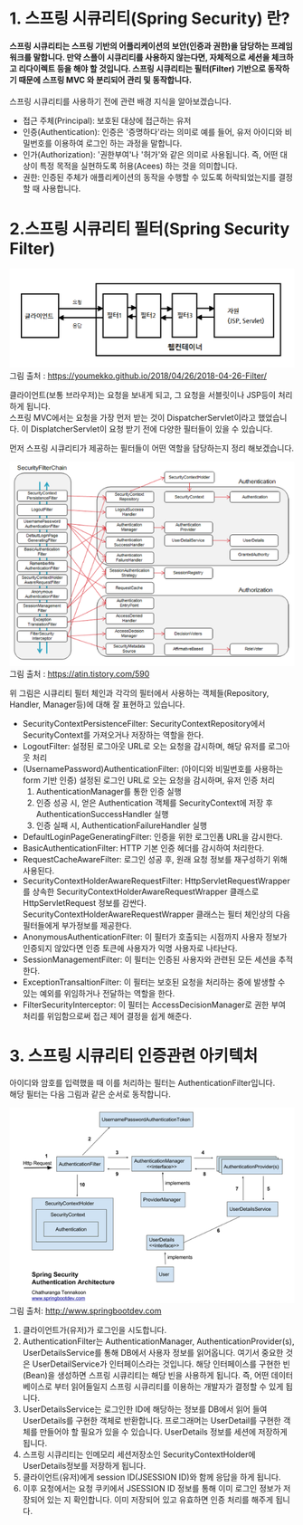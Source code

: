 # 1. 스프링 시큐리티(Spring Security) 란?
#### 스프링 시큐리티는 스프링 기반의 어플리케이션의 보안(인증과 권한)을 담당하는 프레임워크를 말합니다. 만약 스플이 시큐리티를 사용하지 않는다면, 자체적으로 세션을 체크하고 리다이렉트 등을 해야 할 것입니다. 스프링 시큐리티는 필터(Filter) 기반으로 동작하기 때문에 스프링 MVC 와 분리되어 관리 및 동작합니다.

스프링 시큐리티를 사용하기 전에 관련 배경 지식을 알아보겠습니다.

* 접근 주체(Principal): 보호된 대상에 접근하는 유저
* 인증(Authentication): 인증은 '증명하다'라는 의미로 예를 들어, 유저 아이디와 비밀번호를 이용하여 로그인 하는 과정을 말합니다.
* 인가(Authorization): '권한부여'나 '허가'와 같은 의미로 사용됩니다. 즉, 어떤 대상이 특정 목적을 실현하도록 허용(Acees) 하는 것을 의미합니다.
* 권한: 인증된 주체가 애플리케이션의 동작을 수행할 수 있도록 허락되었는지를 결정할 때 사용합니다.

# 2.스프링 시큐리티 필터(Spring Security Filter)
![Spring Security Filter](/images/Spring%20Security%20Filter.png)   
그림 출처 : https://youmekko.github.io/2018/04/26/2018-04-26-Filter/   

클라이언트(보통 브라우저)는 요청을 보내게 되고, 그 요청을 서블릿이나 JSP등이 처리하게 됩니다.   
스프링 MVC에서는 요청을 가장 먼저 받는 것이 DispatcherServlet이라고 했었습니다. 이 DisplatcherServlet이 요청 받기 전에 다양한 필터들이 있을 수 있습니다.   

먼저 스프링 시큐리티가 제공하는 필터들이 어떤 역할을 담당하는지 정리 해보겠습니다.   

![Spring Security Filter](/images/SecurityFilterChain.png)   
그림 출처 : https://atin.tistory.com/590   

위 그림은 시큐리티 필터 체인과 각각의 필터에서 사용하는 객체들(Repository, Handler, Manager등)에 대해 잘 표현하고 있습니다.   

* SecurityContextPersistenceFilter: SecurityContextRepository에서 SecurityContext를 가져오거나 저장하는 역할을 한다.
* LogoutFilter: 설정된 로그아웃 URL로 오는 요청을 감시하며, 해당 유저를 로그아웃 처리
* (UsernamePassword)AuthenticationFilter: (아이디와 비밀번호를 사용하는 form 기반 인증) 설정된 로그인 URL로 오는 요청을 감시하며, 유저 인증 처리
    1. AuthenticationManager를 통한 인증 실행
    2. 인증 성공 시, 얻은 Authentication 객체를 SecurityContext에 저장 후 AuthenticationSuccessHandler 실행
    3. 인증 실패 시, AuthenticationFailureHandler 실행
* DefaultLoginPageGeneratingFilter: 인증을 위한 로그인폼 URL을 감시한다.
* BasicAuthenticationFilter: HTTP 기본 인증 헤더를 감시하여 처리한다.
* RequestCacheAwareFilter: 로그인 성공 후, 원래 요청 정보를 재구성하기 위해 사용된다.
* SecurityContextHolderAwareRequestFilter: HttpServletRequestWrapper를 상속한 SecurityContextHolderAwareRequestWrapper 클래스로 HttpServletRequest 정보를 감싼다. SecurityContextHolderAwareRequestWrapper 클래스는 필터 체인상의 다음 필터들에게 부가정보를 제공한다.
* AnonymousAuthenticationFilter: 이 필터가 호출되는 시점까지 사용자 정보가 인증되지 않았다면 인증 토큰에 사용자가 익명 사용자로 나타난다.
* SessionManagementFilter: 이 필터는 인증된 사용자와 관련된 모든 세션을 추적한다.
* ExceptionTransaltionFilter: 이 필터는 보호된 요청을 처리하는 중에 발생할 수 있는 예외를 위임하거나 전달하는 역할을 한다.
* FilterSecurityInterceptor: 이 필터는  AccessDecisionManager로 권한 부여 처리를 위임함으로써 접근 제어 결정을 쉽게 해준다.

# 3. 스프링 시큐리티 인증관련 아키텍처
아이디와 암호를 입력했을 때 이를 처리하는 필터는 AuthenticationFilter입니다.   
해당 필터는 다음 그림과 같은 순서로 동작합니다.   
   
![SpringSecurityArchitecture](/images/SpringSecurityArchitecture.png)   
그림 출처: http://www.springbootdev.com   

1. 클라이언트가(유저)가 로그인을 시도합니다.
2. AuthenticationFilter는 AuthenticationManager, AuthenticationProvider(s), UserDetailsService를 통해 DB에서 사용자 정보를 읽어옵니다. 여기서 중요한 것은 UserDetailService가 인터페이스라는 것입니다. 해당 인터페이스를 구현한 빈(Bean)을 생성하면 스프링 시큐리티는 해당 빈을 사용하게 됩니다. 즉, 어떤 데이터베이스로 부터 읽어들일지 스프링 시큐리티를 이용하는 개발자가 결정할 수 있게 됩니다.
3. UserDetailsService는 로그인한 ID에 해당하는 정보를 DB에서 읽어 들여 UserDetails를 구현한 객체로 반환합니다. 프로그래머는 UserDetail를 구현한 객체를 만들어야 할 필요가 있을 수 있습니다. UserDetails 정보를 세션에 저장하게 됩니다.
4. 스프링 시큐리티는 인메모리 세션저장소인 SecurityContextHolder에 UserDetails정보를 저장하게 됩니다.
5. 클라이언트(유저)에게 session ID(JSESSION ID)와 함께 응답을 하게 됩니다.
6. 이후 요청에서는 요청 쿠키에서 JSESSION ID 정보를 통해 이미 로그인 정보가 저장되어 있는 지 확인합니다. 이미 저장되어 있고 유효하면 인증 처리를 해주게 됩니다.